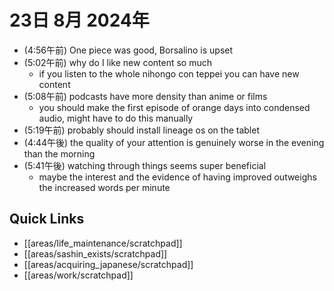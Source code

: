# 23日 8月 2024年
- (4:56午前) One piece was good, Borsalino is upset
- (5:02午前) why do I like new content so much
  - if you listen to the whole nihongo con teppei you can have new content
- (5:08午前) podcasts have more density than anime or films
  - you should make the first episode of orange days into condensed audio, might have to do this manually
- (5:19午前) probably should install lineage os on the tablet
- (4:44午後) the quality of your attention is genuinely worse in the evening than the morning
- (5:41午後) watching through things seems super beneficial
  - maybe the interest and the evidence of having improved outweighs the increased words per minute





 



## Quick Links
- [[areas/life_maintenance/scratchpad]]
- [[areas/sashin_exists/scratchpad]]
- [[areas/acquiring_japanese/scratchpad]]
- [[areas/work/scratchpad]]
